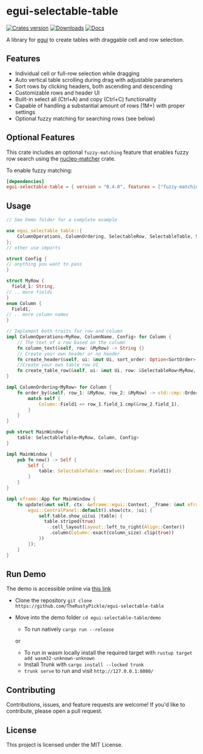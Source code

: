 # egui-selectable-table

<a href="https://crates.io/crates/egui-selectable-table"><img src="https://img.shields.io/crates/v/egui-selectable-table.svg?style=flat-square&logo=rust&color=orange" alt="Crates version"/></a>
<a href="https://crates.io/crates/egui-selectable-table"><img src="https://img.shields.io/crates/d/egui-selectable-table?style=flat-square" alt="Downloads"/></a>
[![Docs](https://img.shields.io/docsrs/egui-selectable-table/latest)](https://docs.rs/egui-selectable-table)

A library for [egui](https://github.com/emilk/egui) to create tables with draggable cell and row selection.

[](https://github.com/user-attachments/assets/54aadfbf-e795-4948-933b-68c08dce6242)

## Features

- Individual cell or full-row selection while dragging
- Auto vertical table scrolling during drag with adjustable parameters
- Sort rows by clicking headers, both ascending and descending
- Customizable rows and header UI
- Built-in select all (Ctrl+A) and copy (Ctrl+C) functionality
- Capable of handling a substantial amount of rows (1M+) with proper settings
- Optional fuzzy matching for searching rows (see below)

## Optional Features

This crate includes an optional `fuzzy-matching` feature that enables fuzzy row search using the [nucleo-matcher](https://crates.io/crates/nucleo-matcher) crate.

To enable fuzzy matching:

```toml
[dependencies]
egui-selectable-table = { version = "0.4.0", features = ["fuzzy-matching"] }
```

## Usage

```rust
// See Demo folder for a complete example

use egui_selectable_table::{
    ColumnOperations, ColumnOrdering, SelectableRow, SelectableTable, SortOrder,
};
// other use imports

struct Config {
// anything you want to pass
}

struct MyRow {
  field_1: String,
// .. more fields
}
enum Column {
  Field1,
// .. more column names
}

// Implement both traits for row and column
impl ColumnOperations<MyRow, ColumnName, Config> for Column {
    // The text of a row based on the column
    fn column_text(&self, row: &MyRow) -> String {}
    // Create your own header or no header
    fn create_header(&self, ui: &mut Ui, sort_order: Option<SortOrder>, table: &mut SelectableTable<MyRow, Column, Config>) -> Option<Response> {}
    //Create your own table row UI
    fn create_table_row(&self, ui: &mut Ui, row: &SelectableRow<MyRow, Column>, selected: bool, table: &mut SelectableTable<MyRow, Column, Config>,) -> Response {}
}

impl ColumnOrdering<MyRow> for Column {
    fn order_by(&self, row_1: &MyRow, row_2: &MyRow) -> std::cmp::Ordering {
        match self {
            Column::Field1 => row_1.field_1.cmp(&row_2.field_1),
        }
    }
}

pub struct MainWindow {
    table: SelectableTable<MyRow, Column, Config>
}

impl MainWindow {
    pub fn new() -> Self {
        Self {
            table: SelectableTable::new(vec![Column::Field1])
        }
    }
}

impl eframe::App for MainWindow {
    fn update(&mut self, ctx: &eframe::egui::Context, _frame: &mut eframe::Frame) {
        egui::CentralPanel::default().show(ctx, |ui| {
            self.table.show_ui(ui |table| {
              table.striped(true)
                .cell_layout(Layout::left_to_right(Align::Center))
                .column(Column::exact(column_size).clip(true))
            })
        });
    }
}

```

## Run Demo

The demo is accessible online via [this link](https://therustypickle.github.io/egui-selectable-table/)

- Clone the repository `git clone https://github.com/TheRustyPickle/egui-selectable-table`
- Move into the demo folder `cd egui-selectable-table/demo`

  - To run natively `cargo run --release`

  or

  - To run in wasm locally install the required target with `rustup target add wasm32-unknown-unknown`
  - Install Trunk with `cargo install --locked trunk`
  - `trunk serve` to run and visit `http://127.0.0.1:8080/`

## Contributing

Contributions, issues, and feature requests are welcome! If you'd like to contribute, please open a pull request.

## License

This project is licensed under the MIT License.
